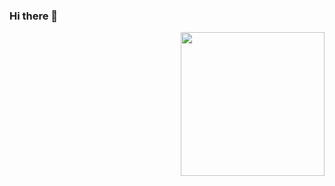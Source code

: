 ### Hi there 👋
<img align='right' src="https://media.giphy.com/media/M9gbBd9nbDrOTu1Mqx/giphy.gif" width="230">
<!--
**harish343/harish343** is a ✨ _special_ ✨ repository because its `README.md` (this file) appears on your GitHub profile.

Here are some ideas to get you started:

- 🔭 I’m currently working on ...
- 🌱 I’m currently learning ...
- 👯 I’m looking to collaborate on ...
- 🤔 I’m looking for help with ...
- 💬 Ask me about ...
- 📫 How to reach me: https://www.youtube.com/channel/UCfoqAYsb6m5F9efmDVZfvNQ
- 😄 Pronouns: ...
- ⚡ Fun fact: ...
-->
